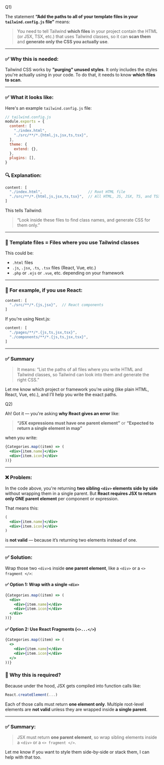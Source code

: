 Q1)

The statement **“Add the paths to all of your template files in your `tailwind.config.js` file”** means:

> You need to tell Tailwind **which files** in your project contain the HTML (or JSX, TSX, etc.) that uses Tailwind classes, so it can **scan them** and **generate only the CSS you actually use**.

---

### ✅ Why this is needed:

Tailwind CSS works by **"purging" unused styles**. It only includes the styles you're actually using in your code. To do that, it needs to know **which files to scan**.

---

### ✅ What it looks like:

Here's an example `tailwind.config.js` file:

```js
// tailwind.config.js
module.exports = {
  content: [
    "./index.html",
    "./src/**/*.{html,js,jsx,ts,tsx}",
  ],
  theme: {
    extend: {},
  },
  plugins: [],
}
```

### 🔍 Explanation:

```js
content: [
  "./index.html",                     // Root HTML file
  "./src/**/*.{html,js,jsx,ts,tsx}",  // All HTML, JS, JSX, TS, and TSX files inside the "src" folder and its subfolders
]
```

This tells Tailwind:

> “Look inside these files to find class names, and generate CSS for them only.”

---

### 🧠 Template files = Files where you use Tailwind classes

This could be:

* `.html` files
* `.js`, `.jsx`, `.ts`, `.tsx` files (React, Vue, etc.)
* `.php` or `.ejs` or `.vue`, etc. depending on your framework

---

### 🔧 For example, if you use React:

```js
content: [
  "./src/**/*.{js,jsx}",  // React components
]
```

If you're using Next.js:

```js
content: [
  "./pages/**/*.{js,ts,jsx,tsx}",
  "./components/**/*.{js,ts,jsx,tsx}",
]
```

---

### ✅ Summary

> It means: “List the paths of all files where you write HTML and Tailwind classes, so Tailwind can look into them and generate the right CSS.”

Let me know which project or framework you're using (like plain HTML, React, Vue, etc.), and I’ll help you write the exact paths.



Q2)

Ah! Got it — you're asking **why React gives an error** like:

> **“JSX expressions must have one parent element”** or
> **“Expected to return a single element in map”**

when you write:

```jsx
{Categories.map((item) => (
  <div>{item.name}</div>
  <div>{item.icon}</div>
))}
```

---

### ❌ Problem:

In the code above, you're returning **two sibling `<div>` elements side by side** without wrapping them in a single parent. But **React requires JSX to return only ONE parent element** per component or expression.

That means this:

```jsx
(
  <div>{item.name}</div>
  <div>{item.icon}</div>
)
```

is **not valid** — because it’s returning two elements instead of one.

---

### ✅ Solution:

Wrap those two `<div>`s inside **one parent element**, like a `<div>` or a `<> fragment </>`:

#### ✅ Option 1: Wrap with a single `<div>`

```jsx
{Categories.map((item) => (
  <div>
    <div>{item.name}</div>
    <div>{item.icon}</div>
  </div>
))}
```

#### ✅ Option 2: Use React Fragments (`<>...</>`)

```jsx
{Categories.map((item) => (
  <>
    <div>{item.name}</div>
    <div>{item.icon}</div>
  </>
))}
```

### 🧠 Why this is required?

Because under the hood, JSX gets compiled into function calls like:

```js
React.createElement(...)
```

Each of those calls must return **one element only**. Multiple root-level elements are **not valid** unless they are wrapped inside **a single parent**.

---

### ✅ Summary:

> JSX must return **one parent element**, so wrap sibling elements inside a `<div>` or a `<> fragment </>`.

Let me know if you want to style them side-by-side or stack them, I can help with that too.


